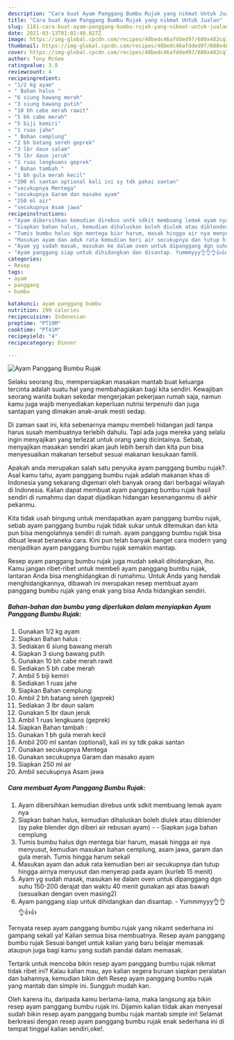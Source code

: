 ```yaml
---
description: "Cara buat Ayam Panggang Bumbu Rujak yang nikmat Untuk Jualan"
title: "Cara buat Ayam Panggang Bumbu Rujak yang nikmat Untuk Jualan"
slug: 1181-cara-buat-ayam-panggang-bumbu-rujak-yang-nikmat-untuk-jualan
date: 2021-03-13T01:02:40.027Z
image: https://img-global.cpcdn.com/recipes/48bedc46afdded97/680x482cq70/ayam-panggang-bumbu-rujak-foto-resep-utama.jpg
thumbnail: https://img-global.cpcdn.com/recipes/48bedc46afdded97/680x482cq70/ayam-panggang-bumbu-rujak-foto-resep-utama.jpg
cover: https://img-global.cpcdn.com/recipes/48bedc46afdded97/680x482cq70/ayam-panggang-bumbu-rujak-foto-resep-utama.jpg
author: Tony McGee
ratingvalue: 3.8
reviewcount: 4
recipeingredient:
- "1/2 kg ayam"
- " Bahan halus "
- "6 siung bawang merah"
- "3 siung bawang putih"
- "10 bh cabe merah rawit"
- "5 bh cabe merah"
- "5 biji kemiri"
- "1 ruas jahe"
- " Bahan cemplung"
- "2 bh batang sereh geprek"
- "3 lbr daun salam"
- "5 lbr daun jeruk"
- "1 ruas lengkuans geprek"
- " Bahan tambah "
- "1 bh gula merah kecil"
- "200 ml santan optional kali ini sy tdk pakai santan"
- "secukupnya Mentega"
- "secukupnya Garam dan masako ayam"
- "250 ml air"
- "secukupnya Asam jawa"
recipeinstructions:
- "Ayam dibersihkan kemudian direbus untk sdkit membuang lemak ayam nya"
- "Siapkan bahan halus, kemudian dihaluskan boleh diulek atau diblender (sy pake blender dgn diberi air rebusan ayam)  Siapkan juga bahan cemplung"
- "Tumis bumbu halus dgn mentega biar harum, masak hingga air nya menyusut, kemudian masukan bahan cemplung, asam jawa, garam dan gula merah. Tumis hingga harum sekali"
- "Masukan ayam dan aduk rata kemudian beri air secukupnya dan tutup hingga airnya menyusut dan menyerap pada ayam (kurleb 15 menit)"
- "Ayam yg sudah masak, masukan ke dalam oven untuk dipanggang dgn suhu 150-200 derajat dan waktu 40 menit gunakan api atas bawah (sesuaikan dengan oven masing2)"
- "Ayam panggang siap untuk dihidangkan dan disantap. Yummmyyy👌👌👌👍👍"
categories:
- Resep
tags:
- ayam
- panggang
- bumbu

katakunci: ayam panggang bumbu 
nutrition: 299 calories
recipecuisine: Indonesian
preptime: "PT19M"
cooktime: "PT41M"
recipeyield: "4"
recipecategory: Dinner

---
```



![Ayam Panggang Bumbu Rujak](https://img-global.cpcdn.com/recipes/48bedc46afdded97/680x482cq70/ayam-panggang-bumbu-rujak-foto-resep-utama.jpg)

Selaku seorang ibu, mempersiapkan masakan mantab buat keluarga tercinta adalah suatu hal yang membahagiakan bagi kita sendiri. Kewajiban seorang  wanita bukan sekedar mengerjakan pekerjaan rumah saja, namun kamu juga wajib menyediakan keperluan nutrisi terpenuhi dan juga santapan yang dimakan anak-anak mesti sedap.

Di zaman  saat ini, kita sebenarnya mampu membeli hidangan jadi tanpa harus susah membuatnya terlebih dahulu. Tapi ada juga mereka yang selalu ingin menyajikan yang terlezat untuk orang yang dicintainya. Sebab, menyajikan masakan sendiri akan jauh lebih bersih dan kita pun bisa menyesuaikan makanan tersebut sesuai makanan kesukaan famili. 



Apakah anda merupakan salah satu penyuka ayam panggang bumbu rujak?. Asal kamu tahu, ayam panggang bumbu rujak adalah makanan khas di Indonesia yang sekarang digemari oleh banyak orang dari berbagai wilayah di Indonesia. Kalian dapat membuat ayam panggang bumbu rujak hasil sendiri di rumahmu dan dapat dijadikan hidangan kesenanganmu di akhir pekanmu.

Kita tidak usah bingung untuk mendapatkan ayam panggang bumbu rujak, sebab ayam panggang bumbu rujak tidak sukar untuk ditemukan dan kita pun bisa mengolahnya sendiri di rumah. ayam panggang bumbu rujak bisa dibuat lewat beraneka cara. Kini pun telah banyak banget cara modern yang menjadikan ayam panggang bumbu rujak semakin mantap.

Resep ayam panggang bumbu rujak juga mudah sekali dihidangkan, lho. Kamu jangan ribet-ribet untuk membeli ayam panggang bumbu rujak, lantaran Anda bisa menghidangkan di rumahmu. Untuk Anda yang hendak menghidangkannya, dibawah ini merupakan resep membuat ayam panggang bumbu rujak yang enak yang bisa Anda hidangkan sendiri.

<!--inarticleads1-->

##### Bahan-bahan dan bumbu yang diperlukan dalam menyiapkan Ayam Panggang Bumbu Rujak:

1. Gunakan 1/2 kg ayam
1. Siapkan  Bahan halus :
1. Sediakan 6 siung bawang merah
1. Siapkan 3 siung bawang putih
1. Gunakan 10 bh cabe merah rawit
1. Sediakan 5 bh cabe merah
1. Ambil 5 biji kemiri
1. Sediakan 1 ruas jahe
1. Siapkan  Bahan cemplung:
1. Ambil 2 bh batang sereh (geprek)
1. Sediakan 3 lbr daun salam
1. Gunakan 5 lbr daun jeruk
1. Ambil 1 ruas lengkuans (geprek)
1. Siapkan  Bahan tambah :
1. Gunakan 1 bh gula merah kecil
1. Ambil 200 ml santan (optional), kali ini sy tdk pakai santan
1. Gunakan secukupnya Mentega
1. Gunakan secukupnya Garam dan masako ayam
1. Siapkan 250 ml air
1. Ambil secukupnya Asam jawa




<!--inarticleads2-->

##### Cara membuat Ayam Panggang Bumbu Rujak:

1. Ayam dibersihkan kemudian direbus untk sdkit membuang lemak ayam nya
1. Siapkan bahan halus, kemudian dihaluskan boleh diulek atau diblender (sy pake blender dgn diberi air rebusan ayam) -  - Siapkan juga bahan cemplung
1. Tumis bumbu halus dgn mentega biar harum, masak hingga air nya menyusut, kemudian masukan bahan cemplung, asam jawa, garam dan gula merah. Tumis hingga harum sekali
1. Masukan ayam dan aduk rata kemudian beri air secukupnya dan tutup hingga airnya menyusut dan menyerap pada ayam (kurleb 15 menit)
1. Ayam yg sudah masak, masukan ke dalam oven untuk dipanggang dgn suhu 150-200 derajat dan waktu 40 menit gunakan api atas bawah (sesuaikan dengan oven masing2)
1. Ayam panggang siap untuk dihidangkan dan disantap. - Yummmyyy👌👌👌👍👍




Ternyata resep ayam panggang bumbu rujak yang nikamt sederhana ini gampang sekali ya! Kalian semua bisa membuatnya. Resep ayam panggang bumbu rujak Sesuai banget untuk kalian yang baru belajar memasak ataupun juga bagi kamu yang sudah pandai dalam memasak.

Tertarik untuk mencoba bikin resep ayam panggang bumbu rujak nikmat tidak ribet ini? Kalau kalian mau, ayo kalian segera buruan siapkan peralatan dan bahannya, kemudian bikin deh Resep ayam panggang bumbu rujak yang mantab dan simple ini. Sungguh mudah kan. 

Oleh karena itu, daripada kamu berlama-lama, maka langsung aja bikin resep ayam panggang bumbu rujak ini. Dijamin kalian tiidak akan menyesal sudah bikin resep ayam panggang bumbu rujak mantab simple ini! Selamat berkreasi dengan resep ayam panggang bumbu rujak enak sederhana ini di tempat tinggal kalian sendiri,oke!.

